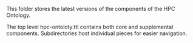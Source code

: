 This folder stores the latest versions of the components of the HPC Ontology.

The top level hpc-ontoloty.ttl contains both core and supplemental components. 
Subdirectories host individual pieces for easier navigation.

